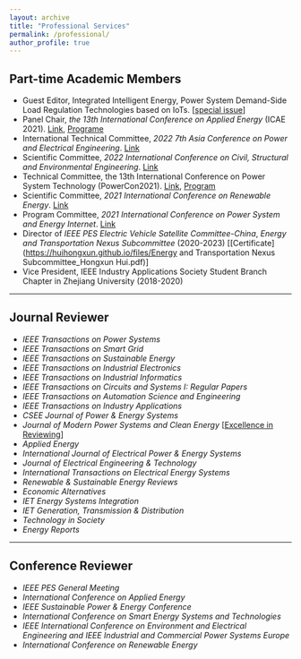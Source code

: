 ```yaml
---
layout: archive
title: "Professional Services"
permalink: /professional/
author_profile: true
---
```






## **Part-time Academic Members**

- Guest Editor, Integrated Intelligent Energy, Power System Demand-Side Load Regulation Technologies based on IoTs. [[special issue](https://huihongxun.github.io/files/综合智慧能源_2022年2期_电子版.pdf)]
- Panel Chair, *the 13th International Conference on Applied Energy* (ICAE 2021). [Link](https://applied-energy.org/icae2021/#hero1), [Programe](https://huihongxun.github.io/files/Professional_Activities/ICAE2021-Program-Book.pdf)
- International Technical Committee, *2022 7th Asia Conference on Power and Electrical Engineering*. [Link](https://www.acpee.net/index.html)
- Scientific Committee, *2022 International Conference on Civil, Structural and Environmental Engineering*. [Link](https://www.albedomeetings.com/civilmeet/index.php#)
- Technical Committee, the 13th International Conference on Power System Technology (PowerCon2021). [Link](http://powercon2021.csee.org.cn/index.html), [Program](https://huihongxun.github.io/files/Professional_Activities/PowerCon2021-Advanced-Program.pdf)
- Scientific Committee, *2021 International Conference on Renewable Energy*. [Link](https://premc.org/conferences/icren-renewable-energy/Committee/#menu)
- Program Committee, *2021 International Conference on Power System and Energy Internet*. [Link](http://www.posei.net/)
- Director of *IEEE PES Electric Vehicle Satellite Committee-China*, *Energy and Transportation Nexus Subcommittee* (2020-2023)  [[Certificate](https://huihongxun.github.io/files/Energy and Transportation Nexus Subcommittee_Hongxun Hui.pdf)]
- Vice President, IEEE Industry Applications Society Student Branch Chapter in Zhejiang University (2018-2020)





------

## **Journal Reviewer**  

- *IEEE Transactions on Power Systems*
- *IEEE Transactions on Smart Grid*
- *IEEE Transactions on Sustainable Energy*
- *IEEE Transactions on Industrial Electronics*
- *IEEE Transactions on Industrial Informatics*
- *IEEE Transactions on Circuits and Systems I: Regular Papers*
- *IEEE Transactions on Automation Science and Engineering*
- *IEEE Transactions on Industry Applications*
- *CSEE Journal of Power & Energy Systems*
- *Journal of Modern Power Systems and Clean Energy* [[Excellence in Reviewing](https://huihongxun.github.io/files/Awards/2019_MPCE_Excellence_in_Reviewing.jpg)]
- *Applied Energy*
- *International Journal of Electrical Power & Energy Systems*
- *Journal of Electrical Engineering & Technology*
- *International Transactions on Electrical Energy Systems*
- *Renewable & Sustainable Energy Reviews*
- *Economic Alternatives*
- *IET Energy Systems Integration*
- *IET Generation, Transmission & Distribution*
- *Technology in Society*
- *Energy Reports*





------

## **Conference Reviewer** 

- *IEEE PES General Meeting*
- *International Conference on Applied Energy*
- *IEEE Sustainable Power & Energy Conference*
- *International Conference on Smart Energy Systems and Technologies*
- *IEEE International Conference on Environment and Electrical Engineering and IEEE Industrial and Commercial Power Systems Europe*
- *International Conference on Renewable Energy*

